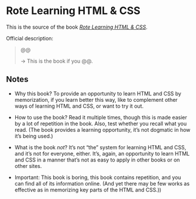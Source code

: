 # Rote Learning HTML & CSS

This is the source of the book [_Rote Learning HTML & CSS_](@@).

Official description:

> @@
>
> → This is the book if you @@.

## Notes

* Why this book? To provide an opportunity to learn HTML and CSS by memorization, if you learn better this way, like to complement other ways of learning HTML and CSS, or want to try it out.

* How to use the book? Read it multiple times, though this is made easier by a lot of repetition in the book. Also, test whether you recall what you read. (The book provides a learning opportunity, it’s not dogmatic in how it’s being used.)

* What is the book _not_? It’s not “the” system for learning HTML and CSS, and it’s not for everyone, either. It’s, again, an opportunity to learn HTML and CSS in a manner that’s not as easy to apply in other books or on other sites.

* Important: This book is boring, this book contains repetition, and you can find all of its information online. (And yet there may be few works as effective as in memorizing key parts of the HTML and CSS.))